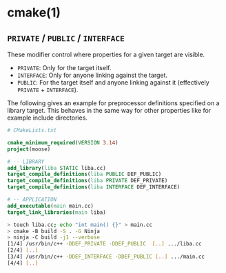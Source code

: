 # cmake(1)

## `PRIVATE` / `PUBLIC` / `INTERFACE`

These modifier control where properties for a given target are visible.

- `PRIVATE`: Only for the target itself.
- `INTERFACE`: Only for anyone linking against the target.
- `PUBLIC`: For the target itself and anyone linking against it (effectively
  `PRIVATE` + `INTERFACE`).

The following gives an example for preprocessor definitions specified on a
library target. This behaves in the same way for other properties like for
example include directories.
```cmake
# CMakeLists.txt

cmake_minimum_required(VERSION 3.14)
project(moose)

# -- LIBRARY
add_library(liba STATIC liba.cc)
target_compile_definitions(liba PUBLIC DEF_PUBLIC)
target_compile_definitions(liba PRIVATE DEF_PRIVATE)
target_compile_definitions(liba INTERFACE DEF_INTERFACE)

# -- APPLICATION
add_executable(main main.cc)
target_link_libraries(main liba)
```

```sh
> touch liba.cc; echo "int main() {}" > main.cc
> cmake -B build -S . -G Ninja
> ninja -C build -j1 --verbose
[1/4] /usr/bin/c++ -DDEF_PRIVATE -DDEF_PUBLIC  [..] .../liba.cc
[2/4] [..]
[3/4] /usr/bin/c++ -DDEF_INTERFACE -DDEF_PUBLIC [..] .../main.cc
[4/4] [..]
```
